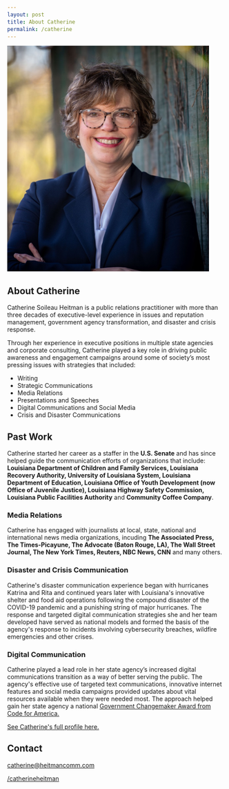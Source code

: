 ```yaml
---
layout: post
title: About Catherine
permalink: /catherine
---
```


![Headshot of Catherine Heitman](/assets/headshot.png)

## **About Catherine**

Catherine Soileau Heitman is a public relations practitioner with more than three decades of executive-level experience in issues and reputation management, government agency transformation, and disaster and crisis response.

Through her experience in executive positions in multiple state agencies and corporate consulting, Catherine played a key role in driving public awareness and engagement campaigns around some of society’s most pressing issues with strategies that included:

- Writing
- Strategic Communications
- Media Relations
- Presentations and Speeches
- Digital Communications and Social Media
- Crisis and Disaster Communications

## **Past Work**

Catherine started her career as a staffer in the **U.S. Senate** and has since helped guide the communication efforts of organizations that include: **Louisiana Department of Children and Family Services, Louisiana Recovery Authority, University of Louisiana System, Louisiana Department of Education, Louisiana Office of Youth Development (now Office of Juvenile Justice), Louisiana Highway Safety Commission, Louisiana Public Facilities Authority** and **Community Coffee Company**.

### Media Relations

Catherine has engaged with journalists at local, state, national and international news media organizations, incuding **The Associated Press, The Times-Picayune, The Advocate (Baton Rouge, LA), The Wall Street Journal, The New York Times, Reuters, NBC News, CNN** and many others.

### Disaster and Crisis Communication

Catherine's disaster communication experience began with hurricanes Katrina and Rita and continued years later with Louisiana's innovative shelter and food aid operations following the compound disaster of the COVID-19 pandemic and a punishing string of major hurricanes. The response and targeted digital communication strategies she and her team developed have served as national models and formed the basis of the agency's response to incidents involving cybersecurity breaches, wildfire emergencies and other crises.

### Digital Communication

Catherine played a lead role in her state agency’s increased digital communications transition as a way of better serving the public. The agency's effective use of targeted text communications, innovative internet features and social media campaigns provided updates about vital resources available when they were needed most. The approach helped gain her state agency a national [Government Changemaker Award from Code for America.](https://www.dcfs.louisiana.gov/news/dcfs-awarded-code-for-americas-government-changemaker-award#)

[See Catherine's full profile here.](https://www.linkedin.com/in/catherineheitman/)

## Contact

<i class="bi bi-envelope"></i> [catherine@heitmancomm.com](catherine@heitmancomm.com)

<i class="bi bi-linkedin"></i> [/catherineheitman](https://www.linkedin.com/in/catherineheitman/)
